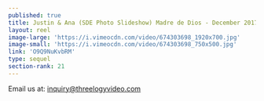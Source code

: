 ```yaml
---
published: true
title: Justin & Ana (SDE Photo Slideshow) Madre de Dios - December 2017
layout: reel
image-large: 'https://i.vimeocdn.com/video/674303698_1920x700.jpg'
image-small: 'https://i.vimeocdn.com/video/674303698_750x500.jpg'
link: 'O9Q9NuKvbRM'
type: sequel
section-rank: 21
---
```

Email us at: inquiry@threelogyvideo.com